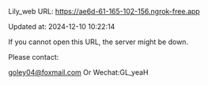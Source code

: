Lily_web URL: https://ae6d-61-165-102-156.ngrok-free.app

Updated at: 2024-12-10 10:22:14

If you cannot open this URL, the server might be down.

Please contact: 

goley04@foxmail.com Or Wechat:GL_yeaH